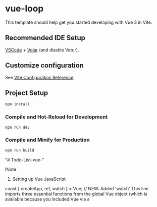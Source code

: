 # vue-loop

This template should help get you started developing with Vue 3 in Vite.

## Recommended IDE Setup

[VSCode](https://code.visualstudio.com/) + [Volar](https://marketplace.visualstudio.com/items?itemName=Vue.volar) (and disable Vetur).

## Customize configuration

See [Vite Configuration Reference](https://vite.dev/config/).

## Project Setup

```sh
npm install
```

### Compile and Hot-Reload for Development

```sh
npm run dev
```

### Compile and Minify for Production

```sh
npm run build
```
"# Todo-List-vue-" 

!Note 

1. Setting up Vue
JavaScript

const { createApp, ref, watch } = Vue; // NEW: Added 'watch'
This line imports three essential functions from the global Vue object (which is available because you included Vue via a <script> tag).
createApp: The function used to create your entire Vue application.
ref: A function that makes a variable "reactive." This means if the variable's value changes, Vue will automatically update the parts of your HTML that use it. It's the core of Vue's reactivity system. We use it for the list of tasks and the text in the input box.
watch: A function that "watches" a reactive variable (ref) and runs a function every time that variable's value changes. We use this to automatically save our to-do list.
JavaScript

const app = createApp({
    // ... all our logic goes here
});
This creates the main instance of your Vue application. All the logic will be contained inside this object.
2. The setup() Function
JavaScript

setup() {
    // ...
}
setup() is the entry point for the Composition API. It's where we define all our reactive data, functions, and logic for this component of the application.
3. Loading and Initializing Data
JavaScript

// --- 1. LOAD a task ---
const savedTodos = JSON.parse(localStorage.getItem('cadt-todos'));
localStorage.getItem('cadt-todos'): This attempts to get a string of data from the browser's localStorage that was saved under the key 'cadt-todos'. localStorage is storage that persists even after you close the browser.
JSON.parse(...): localStorage can only store text (strings). Our list of to-dos is an array of objects. JSON.parse() converts the saved text string back into a proper JavaScript array. If nothing was saved, getItem returns null.
JavaScript

const todos = ref(savedTodos || [
    { task: 'Read a book', completed: true, edit: false },
    { task: 'Create a Vue To-Do App', completed: false, edit: false },
    { task: 'បោសផ្ទះ (Sweep the house)', completed: false, edit: false }
]);
This line initializes our main todos list. It uses a common JavaScript trick with the || (OR) operator.
It means: Use savedTodos if it has a value (i.e., we successfully loaded data). OR, if savedTodos is null (because nothing was saved), use this default array of three tasks instead.
ref(...): The entire list is wrapped in ref() to make it reactive. Now, any change to this todos array will cause the HTML to update automatically.
JavaScript

const task = ref('');
This creates another reactive variable named task. It's an empty string that is directly linked to the input box in your HTML via v-model="task". When you type in the box, task.value updates.
4. The "Auto-Save" Watcher
JavaScript

// --- 2. WATCH FOR CHANGES and SAVE tasks ---
watch(todos, (newList) => {
    localStorage.setItem('cadt-todos', JSON.stringify(newList));
}, {
    deep: true
});
This is the powerful auto-save feature.
watch(todos, ...): It tells Vue to monitor the todos reactive variable.
(newList) => { ... }: This function will execute automatically every time todos changes. newList will be the new, updated value of the todos array.
localStorage.setItem('cadt-todos', JSON.stringify(newList)): Inside the function, we save the data. JSON.stringify(newList) converts our array of objects back into a text string, which is then saved to localStorage under the key 'cadt-todos'.
{ deep: true }: This is a very important option. By default, watch only triggers if you replace the whole array. deep: true tells watch to look for changes inside the array, such as when you change a single item's completed status from false to true.
5. User Action Functions
These are the functions that are called when you click buttons in the HTML.

JavaScript

function addToList() {
    if (task.value.trim() === '') return;
    todos.value.unshift({ task: task.value, completed: false, edit: false });
    task.value = '';
}
This function adds a new task.
It checks if the input text (after trimming whitespace) is empty. If so, it does nothing.
todos.value.unshift(...): It creates a new task object and adds it to the beginning of the todos array. (.value is used to access the data inside a ref).
task.value = '': It clears the input box.
JavaScript

function deleteTask(index) {
    todos.value.splice(index, 1);
}
This function deletes a task. It uses the index of the item to be deleted.
splice(index, 1): This is a standard JavaScript array method that removes 1 item starting at the given index.
JavaScript

function completeTask(index) {
    todos.value[index].completed = !todos.value[index].completed;
}
This toggles the completion status of a task.
!todos.value[index].completed: The ! (NOT) operator flips the boolean value. If completed was false, it becomes true, and vice-versa.
JavaScript

function setEdit(index) {
    todos.value.forEach((item, i) => {
        item.edit = (i === index);
    });
}
This function enables "edit mode" for a single item.
It loops through every item in the todos list. It sets the edit property to true only for the item whose index i matches the index that was clicked. All other items will have their edit property set to false. This ensures only one item can be edited at a time.
JavaScript

function finishEdit(index) {
    todos.value[index].edit = false;
}
function cancelEdit(index) {
    todos.value[index].edit = false;
}
Both of these functions simply turn off "edit mode" for the specified item, causing the view to switch back from the input box to the regular text display.
6. Returning and Mounting
JavaScript

return {
    todos,
    task,
    addToList,
    // ...all other functions
};
At the end of setup(), you must return an object containing all the variables and functions you want to use in your HTML template. This makes them accessible to v-for, @click, etc.
JavaScript

app.mount('#app');
Finally, this command takes the Vue application we have configured (app) and activates it on the HTML element with the ID app (<div id="app">). This brings your application to life.
